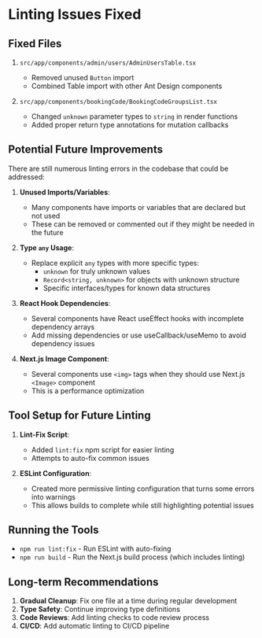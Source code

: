 # Linting Issues Fixed

## Fixed Files
1. `src/app/components/admin/users/AdminUsersTable.tsx`
   - Removed unused `Button` import
   - Combined Table import with other Ant Design components

2. `src/app/components/bookingCode/BookingCodeGroupsList.tsx`
   - Changed `unknown` parameter types to `string` in render functions
   - Added proper return type annotations for mutation callbacks

## Potential Future Improvements

There are still numerous linting errors in the codebase that could be addressed:

1. **Unused Imports/Variables**:
   - Many components have imports or variables that are declared but not used
   - These can be removed or commented out if they might be needed in the future

2. **Type `any` Usage**:
   - Replace explicit `any` types with more specific types:
     - `unknown` for truly unknown values
     - `Record<string, unknown>` for objects with unknown structure
     - Specific interfaces/types for known data structures

3. **React Hook Dependencies**:
   - Several components have React useEffect hooks with incomplete dependency arrays
   - Add missing dependencies or use useCallback/useMemo to avoid dependency issues

4. **Next.js Image Component**:
   - Several components use `<img>` tags when they should use Next.js `<Image>` component
   - This is a performance optimization

## Tool Setup for Future Linting

1. **Lint-Fix Script**:
   - Added `lint:fix` npm script for easier linting
   - Attempts to auto-fix common issues

2. **ESLint Configuration**:
   - Created more permissive linting configuration that turns some errors into warnings
   - This allows builds to complete while still highlighting potential issues

## Running the Tools
- `npm run lint:fix` - Run ESLint with auto-fixing
- `npm run build` - Run the Next.js build process (which includes linting)

## Long-term Recommendations
1. **Gradual Cleanup**: Fix one file at a time during regular development
2. **Type Safety**: Continue improving type definitions
3. **Code Reviews**: Add linting checks to code review process
4. **CI/CD**: Add automatic linting to CI/CD pipeline
